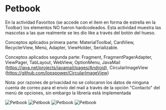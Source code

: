 # Petbook

En la actividad Favoritos (se accede con el ítem en forma de estrella en la Toolbar) los elementos NO fueron hardcodeados.
Esta actividad muestra las mascotas a las que realmente se les dio like a través del botón del hueso.

Conceptos aplicados primera parte: MaterialToolbal, CardView, RecyclerView, Menú, Adapter, ViewHolder, Serializable.

Conceptos aplicados segunda parte: Fragment, FragmentPagerAdapter, ViewPager, TabLayout, WebView, OptionMenu, JavaMail (https://java.net/projects/javamail/pages/Android), CircularImageView (https://github.com/lopspower/CircularImageView)

Nota: por razones de privacidad no se colocaron los datos de ninguna cuenta de correo para el envío del mail a través de la opción "Contacto" del menú de opciones, sin embargo la librería está implementada

![Petbook](https://github.com/dgt2290/Petbook/blob/master/Petbook1.png) 
![Petbook](https://github.com/dgt2290/Petbook/blob/master/Petbook2.png) 
![Petbook](https://github.com/dgt2290/Petbook/blob/master/Petbook3.png) 
![Petbook](https://github.com/dgt2290/Petbook/blob/master/Petbook4.png) 
